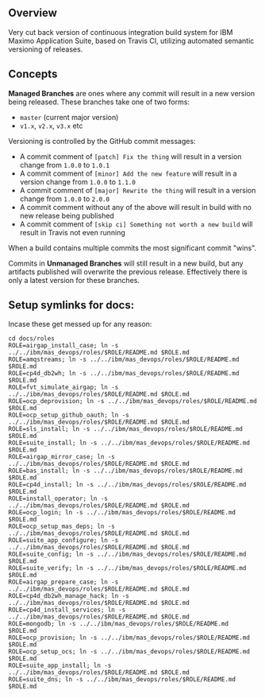 ## Overview

Very cut back version of continuous integration build system for IBM Maximo Application Suite, based on Travis CI, utilizing automated semantic versioning of releases.

## Concepts

**Managed Branches** are ones where any commit will result in a new version being released.  These branches take one of two forms:
- `master` (current major version)
- `v1.x`, `v2.x`, `v3.x` etc

Versioning is controlled by the GitHub commit messages:
- A commit comment of `[patch] Fix the thing` will result in a version change from `1.0.0` to `1.0.1`
- A commit comment of `[minor] Add the new feature` will result in a version change from `1.0.0` to `1.1.0`
- A commit comment of `[major] Rewrite the thing` will result in a version change from `1.0.0` to `2.0.0`
- A commit comment without any of the above will result in build with no new release being published
- A commit comment of `[skip ci] Something not worth a new build` will result in Travis not even running

When a build contains multiple commits the most significant commit "wins".

Commits in **Unmanaged Branches** will still result in a new build, but any artifacts published will overwrite the previous release. Effectively there is only a latest version for these branches.


## Setup symlinks for docs:
Incase these get messed up for any reason:

```
cd docs/roles
ROLE=airgap_install_case; ln -s ../../ibm/mas_devops/roles/$ROLE/README.md $ROLE.md
ROLE=amqstreams; ln -s ../../ibm/mas_devops/roles/$ROLE/README.md $ROLE.md
ROLE=cp4d_db2wh; ln -s ../../ibm/mas_devops/roles/$ROLE/README.md $ROLE.md
ROLE=fvt_simulate_airgap; ln -s ../../ibm/mas_devops/roles/$ROLE/README.md $ROLE.md
ROLE=ocp_deprovision; ln -s ../../ibm/mas_devops/roles/$ROLE/README.md $ROLE.md
ROLE=ocp_setup_github_oauth; ln -s ../../ibm/mas_devops/roles/$ROLE/README.md $ROLE.md
ROLE=sls_install; ln -s ../../ibm/mas_devops/roles/$ROLE/README.md $ROLE.md
ROLE=suite_install; ln -s ../../ibm/mas_devops/roles/$ROLE/README.md $ROLE.md
ROLE=airgap_mirror_case; ln -s ../../ibm/mas_devops/roles/$ROLE/README.md $ROLE.md
ROLE=bas_install; ln -s ../../ibm/mas_devops/roles/$ROLE/README.md $ROLE.md
ROLE=cp4d_install; ln -s ../../ibm/mas_devops/roles/$ROLE/README.md $ROLE.md
ROLE=install_operator; ln -s ../../ibm/mas_devops/roles/$ROLE/README.md $ROLE.md
ROLE=ocp_login; ln -s ../../ibm/mas_devops/roles/$ROLE/README.md $ROLE.md
ROLE=ocp_setup_mas_deps; ln -s ../../ibm/mas_devops/roles/$ROLE/README.md $ROLE.md
ROLE=suite_app_configure; ln -s ../../ibm/mas_devops/roles/$ROLE/README.md $ROLE.md
ROLE=suite_config; ln -s ../../ibm/mas_devops/roles/$ROLE/README.md $ROLE.md
ROLE=suite_verify; ln -s ../../ibm/mas_devops/roles/$ROLE/README.md $ROLE.md
ROLE=airgap_prepare_case; ln -s ../../ibm/mas_devops/roles/$ROLE/README.md $ROLE.md
ROLE=cp4d_db2wh_manage_hack; ln -s ../../ibm/mas_devops/roles/$ROLE/README.md $ROLE.md
ROLE=cp4d_install_services; ln -s ../../ibm/mas_devops/roles/$ROLE/README.md $ROLE.md
ROLE=mongodb; ln -s ../../ibm/mas_devops/roles/$ROLE/README.md $ROLE.md
ROLE=ocp_provision; ln -s ../../ibm/mas_devops/roles/$ROLE/README.md $ROLE.md
ROLE=ocp_setup_ocs; ln -s ../../ibm/mas_devops/roles/$ROLE/README.md $ROLE.md
ROLE=suite_app_install; ln -s ../../ibm/mas_devops/roles/$ROLE/README.md $ROLE.md
ROLE=suite_dns; ln -s ../../ibm/mas_devops/roles/$ROLE/README.md $ROLE.md
```